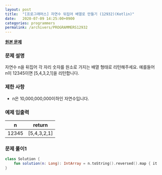 ```yaml
---
layout: post
title:  "[프로그래머스] 자연수 뒤집어 배열로 만들기 (12932)(Kotlin)"
date:   2020-07-09 14:25:00+0900
categories: programmers
permalink: /archivers/PROGRAMMERS12932
---
```


**[원본 문제](https://programmers.co.kr/learn/courses/30/lessons/12932)**

### 문제 설명

자연수 n을 뒤집어 각 자리 숫자를 원소로 가지는 배열 형태로 리턴해주세요.
예를들어 n이 12345이면 [5,4,3,2,1]을 리턴합니다.

### 제한 사항

  * n은 10,000,000,000이하인 자연수입니다.

### 예제 입출력

|n|return|
|-|-|
|12345|[5,4,3,2,1]|

### 문제 풀이1

```kotlin
class Solution {
    fun solution(n: Long): IntArray = n.toString().reversed().map { it.toInt() - 48 }.toIntArray()
}
```
